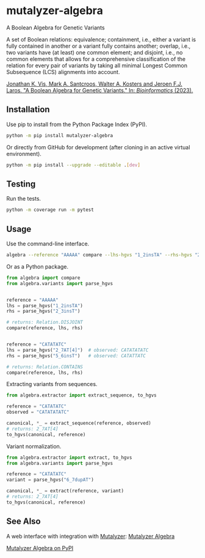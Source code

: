 mutalyzer-algebra
=================
A Boolean Algebra for Genetic Variants  

A set of Boolean relations: equivalence; containment, i.e., either a
variant is fully contained in another or a variant fully contains another;
overlap, i.e., two variants have (at least) one common element; and
disjoint, i.e., no common elements that allows for a comprehensive
classification of the relation for every pair of variants by taking all
minimal Longest Common Subsequence (LCS) alignments into account.

[Jonathan K. Vis, Mark A. Santcroos, Walter A. Kosters and Jeroen F.J. Laros.
"A Boolean Algebra for Genetic Variants." In: *Bioinformatics* (2023).](https://doi.org/10.1093/bioinformatics/btad001)

Installation
------------

Use pip to install from the Python Package Index (PyPI).

```bash
python -m pip install mutalyzer-algebra
```

Or directly from GitHub for development (after cloning in an active
virtual environment).

```bash
python -m pip install --upgrade --editable .[dev]
```

Testing
-------

Run the tests.

```bash
python -m coverage run -m pytest
```

Usage
-----

Use the command-line interface.

```bash
algebra --reference "AAAAA" compare --lhs-hgvs "1_2insTA" --rhs-hgvs "2_3insT"
```

Or as a Python package.

```python
from algebra import compare
from algebra.variants import parse_hgvs


reference = "AAAAA"
lhs = parse_hgvs("1_2insTA")
rhs = parse_hgvs("2_3insT")

# returns: Relation.DISJOINT
compare(reference, lhs, rhs)


reference = "CATATATC"
lhs = parse_hgvs("2_7AT[4]")  # observed: CATATATATC
rhs = parse_hgvs("5_6insT")   # observed: CATATTATC

# returns: Relation.CONTAINS
compare(reference, lhs, rhs)
```

Extracting variants from sequences.

```python
from algebra.extractor import extract_sequence, to_hgvs

reference = "CATATATC"
observed = "CATATATATC"

canonical, *_ = extract_sequence(reference, observed)
# returns: 2_7AT[4]
to_hgvs(canonical, reference)
```

Variant normalization.

```python
from algebra.extractor import extract, to_hgvs
from algebra.variants import parse_hgvs

reference = "CATATATC"
variant = parse_hgvs("6_7dupAT")

canonical, *_ = extract(reference, variant)
# returns: 2_7AT[4]
to_hgvs(canonical, reference)
```

See Also
--------

A web interface with integration with [Mutalyzer](https://github.com/mutalyzer): [Mutalyzer Algebra](https://mutalyzer.nl/algebra)

[Mutalyzer Algebra on PyPI](https://pypi.org/project/mutalyzer-algebra/)
